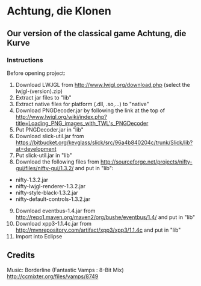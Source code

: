 # Achtung, die Klonen

## Our version of the classical game Achtung, die Kurve

### Instructions
Before opening project:

1. Download LWJGL from <http://www.lwjgl.org/download.php> (select the lwjgl-(version).zip)
2. Extract jar files to "lib"
3. Extract native files for platform (.dll, .so,...) to "native"
4. Download PNGDecoder.jar by following the link at the top of <http://www.lwjgl.org/wiki/index.php?title=Loading_PNG_images_with_TWL's_PNGDecoder>
5. Put PNGDecoder.jar in "lib"
6. Download slick-util.jar from <https://bitbucket.org/kevglass/slick/src/96a4b840204c/trunk/Slick/lib?at=development>
7. Put slick-util.jar in "lib"
8. Download the following files from <http://sourceforge.net/projects/nifty-gui/files/nifty-gui/1.3.2/> and put in "lib":
 - nifty-1.3.2.jar
 - nifty-lwjgl-renderer-1.3.2.jar
 - nifty-style-black-1.3.2.jar
 - nifty-default-controls-1.3.2.jar
9. Download eventbus-1.4.jar from <http://repo1.maven.org/maven2/org/bushe/eventbus/1.4/> and put in "lib"
10. Download xpp3-1.1.4c.jar from <http://mvnrepository.com/artifact/xpp3/xpp3/1.1.4c> and put in "lib"
11. Import into Eclipse

## Credits
Music: Borderline (Fantastic Vamps : 8-Bit Mix) <http://ccmixter.org/files/vamps/8749>